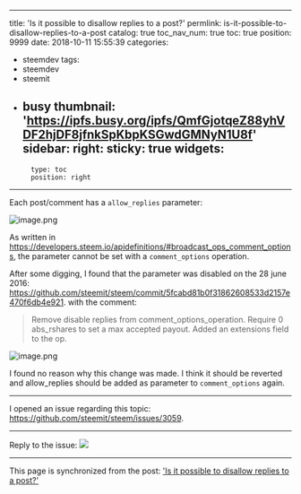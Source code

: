 
---
title: 'Is it possible to disallow replies to a post?'
permlink: is-it-possible-to-disallow-replies-to-a-post
catalog: true
toc_nav_num: true
toc: true
position: 9999
date: 2018-10-11 15:55:39
categories:
- steemdev
tags:
- steemdev
- steemit
- busy
thumbnail: 'https://ipfs.busy.org/ipfs/QmfGjotqeZ88yhVDF2hjDF8jfnkSpKbpKSGwdGMNyN1U8f'
sidebar:
    right:
        sticky: true
widgets:
    -
        type: toc
        position: right
---


Each post/comment has a `allow_replies` parameter:

![image.png](https://ipfs.busy.org/ipfs/QmfGjotqeZ88yhVDF2hjDF8jfnkSpKbpKSGwdGMNyN1U8f)

As written in https://developers.steem.io/apidefinitions/#broadcast_ops_comment_options, the parameter cannot be set with a `comment_options` operation.

After some digging, I found that the parameter was disabled on the 28 june  2016: https://github.com/steemit/steem/commit/5fcabd81b0f31862608533d2157e470f6db4e921.
with the comment:
> Remove disable replies from comment_options_operation. Require 0 abs_rshares to set a max accepted payout. Added an extensions field to the op.

![image.png](https://ipfs.busy.org/ipfs/QmP62LQ6ShE65GHLoDNk8JjKh6XLiCtjnhoJb1dKQXCUsA)

I found no reason why this change was made. I think it should be reverted and allow_replies should be added as parameter to `comment_options` again.

___
I opened an issue regarding this topic: https://github.com/steemit/steem/issues/3059.
___
Reply to the issue:
![](https://cdn.steemitimages.com/DQmXPoK1nXecY6PrZnn5fkZCbPmHFMAjyqPioM4tpMMj96E/image.png)

- - -

This page is synchronized from the post: ['Is it possible to disallow replies to a post?'](https://steemit.com/@holger80/is-it-possible-to-disallow-replies-to-a-post)
